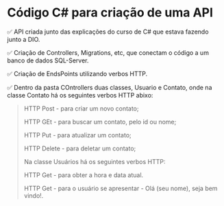 # Código C# para criação de uma API

✅ API criada junto das explicações do curso de C# que estava fazendo junto a DIO.

✅ Criação de Controllers, Migrations, etc, que conectam o código a um banco de dados SQL-Server.

✅ Criação de EndsPoints utilizando verbos HTTP.

✅ Dentro da pasta COntrollers duas classes, Usuario e Contato, onde na classe Contato há os seguintes verbos HTTP abixo: 
> HTTP Post - para criar um novo contato;
> 
> HTTP GEt - para buscar um contato, pelo id ou nome;
> 
> HTTP Put - para atualizar um contato;
> 
> HTTP Delete - para deletar um contato;
> 
> Na classe Usuários há os seguintes verbos HTTP:
> 
> HTTP Get - para obter a hora e data atual.
> 
> HTTP Get - para o usuário se apresentar - Olá (seu nome), seja bem vindo!.
